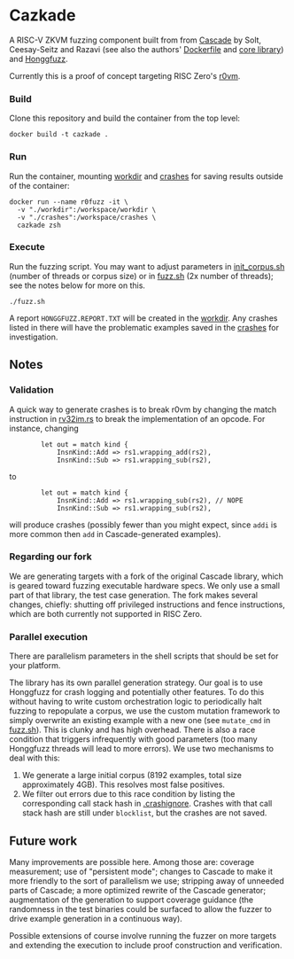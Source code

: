 # Cazkade
A RISC-V ZKVM fuzzing component built from from [Cascade](https://comsec.ethz.ch/research/hardware-design-security/cascade-cpu-fuzzing-via-intricate-program-generation/) by Solt, Ceesay-Seitz and Razavi (see also the authors' [Dockerfile](https://github.com/comsec-group/cascade-artifacts) and [core library](https://github.com/cascade-artifacts-designs/cascade-meta)) and [Honggfuzz](https://github.com/google/honggfuzz).

Currently this is a proof of concept targeting RISC Zero's [r0vm](https://github.com/risc0/risc0/tree/main/risc0/r0vm).

### Build
Clone this repository and build the container from the top level:
```
docker build -t cazkade .
```

### Run
Run the container, mounting [workdir](./workdir/) and [crashes](./crashes/) for saving results outside of the container:
```
docker run --name r0fuzz -it \
  -v "./workdir":/workspace/workdir \
  -v "./crashes":/workspace/crashes \
  cazkade zsh
```

### Execute
Run the fuzzing script. You may want to adjust parameters in [init_corpus.sh](./init_corpus.sh) (number of threads or corpus size) or in [fuzz.sh](./fuzz.sh) (2x number of threads); see the notes below for more on this.
```
./fuzz.sh
```

A report `HONGGFUZZ.REPORT.TXT` will be created in the [workdir](./workdir/). Any crashes listed in there will have the problematic examples saved in the [crashes](./crashes/) for investigation.

## Notes
### Validation
A quick way to generate crashes is to break r0vm by changing the match instruction in [rv32im.rs](https://github.com/risc0/risc0/blob/bef7bf580eb13d5467074b5f6075a986734d3fe5/risc0/circuit/rv32im/src/execute/rv32im.rs#L350) to break the implementation of an opcode. For instance, changing
```
        let out = match kind {
            InsnKind::Add => rs1.wrapping_add(rs2),
            InsnKind::Sub => rs1.wrapping_sub(rs2),
```
to
```
        let out = match kind {
            InsnKind::Add => rs1.wrapping_sub(rs2), // NOPE
            InsnKind::Sub => rs1.wrapping_sub(rs2),
```
will produce crashes (possibly fewer than you might expect, since `addi` is more common then `add` in Cascade-generated examples).

### Regarding our fork
We are generating targets with a fork of the original Cascade library, which is geared toward fuzzing executable hardware specs. We only use a small part of that library, the test case generation. The fork makes several changes, chiefly: shutting off privileged instructions and fence instructions, which are both currently not supported in RISC Zero.

### Parallel execution
There are parallelism parameters in the shell scripts that should be set for your platform.

The library has its own parallel generation strategy. Our goal is to use Honggfuzz for crash logging and potentially other features. To do this without having to write custom orchestration logic to periodically halt fuzzing to repopulate a corpus, we use the custom mutation framework to simply overwrite an existing example with a new one (see `mutate_cmd` in [fuzz.sh](./fuzz.sh)). This is clunky and has high overhead. There is also a race condition that triggers infrequently with good parameters (too many Honggfuzz threads will lead to more errors). We use two mechanisms to deal with this: 
1) We generate a large initial corpus (8192 examples, total size approximately 4GB). This resolves most false positives. 
2) We filter out errors due to this race condition by listing the corresponding call stack hash in [.crashignore](./.crashignore). Crashes with that call stack hash are still under `blocklist`, but the crashes are not saved.

## Future work
Many improvements are possible here. Among those are: coverage measurement; use of "persistent mode"; changes to Cascade to make it more friendly to the sort of parallelism we use; stripping away of unneeded parts of Cascade; a more optimized rewrite of the Cascade generator; augmentation of the generation to support coverage guidance (the randomness in the test binaries could be surfaced to allow the fuzzer to drive example generation in a continuous way).

Possible extensions of course involve running the fuzzer on more targets and extending the execution to include proof construction and verification.

